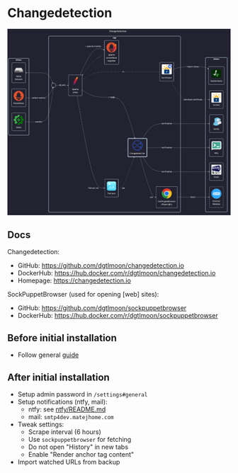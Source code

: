 # Changedetection

![diagram](../../docs/diagrams/out/apps/changedetection.png)

## Docs

Changedetection:

- GitHub: <https://github.com/dgtlmoon/changedetection.io>
- DockerHub: <https://hub.docker.com/r/dgtlmoon/changedetection.io>
- Homepage: <https://changedetection.io>

SockPuppetBrowser (used for opening \[web\] sites):

- GitHub: <https://github.com/dgtlmoon/sockpuppetbrowser>
- DockerHub: <https://hub.docker.com/r/dgtlmoon/sockpuppetbrowser>

## Before initial installation

- Follow general [guide](../../docs/Checklist%20for%20new%20docker-apps.md)

## After initial installation

- Setup admin password in `/settings#general`
- Setup notifications (ntfy, mail):
    - ntfy: see [ntfy/README.md](../ntfy/README.md)
    - mail: `smtp4dev.matejhome.com`
- Tweak settings:
    - Scrape interval (6 hours)
    - Use `sockpuppetbrowser` for fetching
    - Do not open "History" in new tabs
    - Enable "Render anchor tag content"
- Import watched URLs from backup
